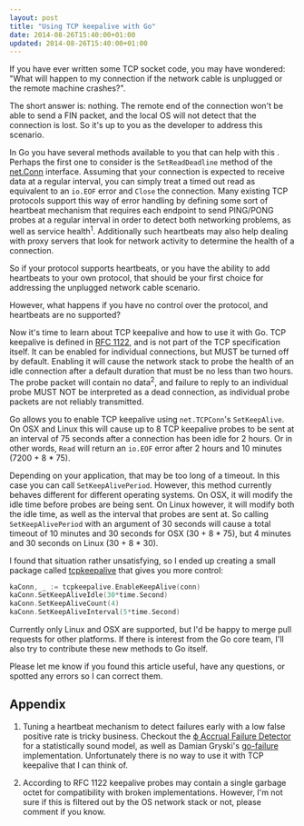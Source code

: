 ```yaml
---
layout: post
title: "Using TCP keepalive with Go"
date: 2014-08-26T15:40:00+01:00
updated: 2014-08-26T15:40:00+01:00
---
```


If you have ever written some TCP socket code, you may have wondered: "What
will happen to my connection if the network cable is unplugged or the remote
machine crashes?".

The short answer is: nothing. The remote end of the connection won't be able to
send a FIN packet, and the local OS will not detect that the connection is
lost. So it's up to you as the developer to address this scenario.

In Go you have several methods available to you that can help with this .
Perhaps the first one to consider is the `SetReadDeadline` method of the
[net.Conn][] interface. Assuming that your connection is expected to receive
data at a regular interval, you can simply treat a timed out read as equivalent
to an `io.EOF` error and `Close` the connection. Many existing TCP protocols
support this way of error handling by defining some sort of heartbeat mechanism
that requires each endpoint to send PING/PONG probes at a regular interval in
order to detect both networking problems, as well as service
health<sup>1</sup>. Additionally such heartbeats may also help dealing with
proxy servers that look for network activity to determine the health of a
connection.

So if your protocol supports heartbeats, or you have the ability to add
heartbeats to your own protocol, that should be your first choice for
addressing the unplugged network cable scenario.

However, what happens if you have no control over the protocol, and heartbeats
are no supported?

Now it's time to learn about TCP keepalive and how to use it with Go. TCP
keepalive is defined in [RFC 1122][], and is not part of the TCP specification
itself. It can be enabled for individual connections, but MUST be turned off by
default. Enabling it will cause the network stack to probe the health of an
idle connection after a default duration that must be no less than two hours.
The probe packet will contain no data<sup>2</sup>, and failure to reply to an individual
probe MUST NOT be interpreted as a dead connection, as individual probe packets
are not reliably transmitted.

Go allows you to enable TCP keepalive using `net.TCPConn`'s `SetKeepAlive`. On
OSX and Linux this will cause up to 8 TCP keepalive probes to be sent at an
interval of 75 seconds after a connection has been idle for 2 hours. Or in
other words, `Read` will return an `io.EOF` error after 2 hours and 10 minutes
(7200 + 8 * 75).

Depending on your application, that may be too long of a timeout. In this case
you can call `SetKeepAlivePeriod`. However, this method currently behaves
different for different operating systems. On OSX, it will modify the idle time
before probes are being sent. On Linux however, it will modify both the idle
time, as well as the interval that probes are sent at. So calling
`SetKeepAlivePeriod` with an argument of 30 seconds will cause a total timeout
of 10 minutes and 30 seconds for OSX (30 + 8 * 75), but 4 minutes and 30
seconds on Linux (30 + 8 * 30).

I found that situation rather unsatisfying, so I ended up creating a small
package called [tcpkeepalive][] that gives you more control:

```go
kaConn, _ := tcpkeepalive.EnableKeepAlive(conn)
kaConn.SetKeepAliveIdle(30*time.Second)
kaConn.SetKeepAliveCount(4)
kaConn.SetKeepAliveInterval(5*time.Second)
```

Currently only Linux and OSX are supported, but I'd be happy to merge pull
requests for other platforms. If there is interest from the Go core team, I'll
also try to contribute these new methods to Go itself.

Please let me know if you found this article useful, have any questions, or
spotted any errors so I can correct them.

## Appendix

1) Tuning a heartbeat mechanism to detect failures early with a low false
positive rate is tricky business. Checkout the [ϕ Accrual Failure Detector][] for a
statistically sound model, as well as Damian Gryski's [go-failure][]
implementation. Unfortunately there is no way to use it with TCP keepalive that
I can think of.

2) According to RFC 1122 keepalive probes may contain a single garbage octet
for compatibility with broken implementations. However, I'm not sure if this is
filtered out by the OS network stack or not, please comment if you know.

[go-failure]: https://github.com/dgryski/go-failure
[Damian Gryski]: https://github.com/dgryski
[ϕ Accrual Failure Detector]: http://ddg.jaist.ac.jp/pub/HDY+04.pdf
[net.Conn]: http://golang.org/pkg/net/#Conn
[RFC 1122]: http://tools.ietf.org/html/rfc1122#page-101
[tcpkeepalive]: https://github.com/felixge/tcpkeepalive
